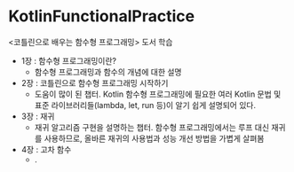 # KotlinFunctionalPractice
<코틀린으로 배우는 함수형 프로그래밍> 도서 학습
- 1장 : 함수형 프로그래밍이란?
  - 함수형 프로그래밍과 함수의 개념에 대한 설명
- 2장 : 코틀린으로 함수형 프로그래밍 시작하기
  - 도움이 많이 된 챕터. Kotlin 함수형 프로그래밍에 필요한 여러 Kotlin 문법 및 표준 라이브러리들(lambda, let, run 등)이 알기 쉽게 설명되어 있다.
- 3장 : 재귀
  - 재귀 알고리즘 구현을 설명하는 챕터. 함수형 프로그래밍에서는 루프 대신 재귀를 사용하므로, 올바른 재귀의 사용법과 성능 개선 방법을 가볍게 살펴봄
- 4장 : 고차 함수
  - .
